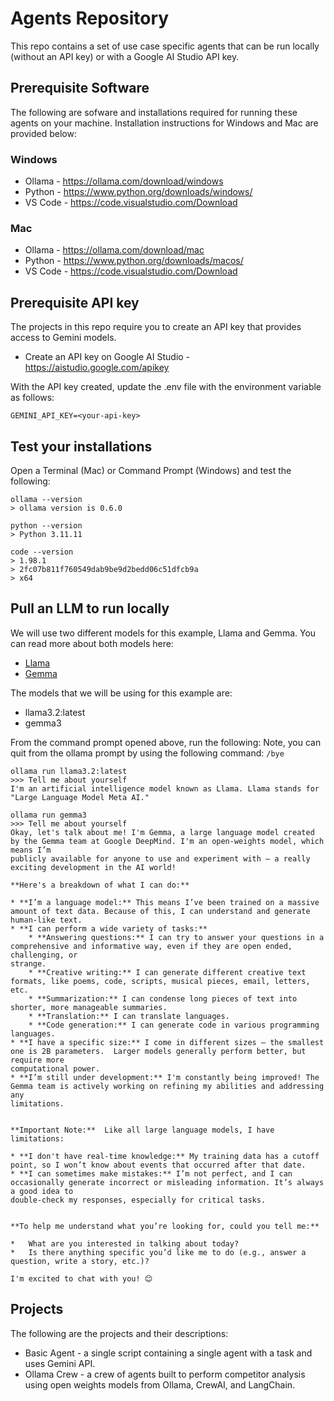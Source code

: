 # Agents Repository
This repo contains a set of use case specific agents that can be run locally (without an API key) or with a Google AI Studio API key.

## Prerequisite Software
The following are sofware and installations required for running these agents on your machine. Installation instructions for Windows and Mac are provided below:

### Windows
- Ollama - https://ollama.com/download/windows
- Python - https://www.python.org/downloads/windows/
- VS Code - https://code.visualstudio.com/Download

### Mac
- Ollama - https://ollama.com/download/mac
- Python - https://www.python.org/downloads/macos/
- VS Code - https://code.visualstudio.com/Download

## Prerequisite API key
The projects in this repo require you to create an API key that provides access to Gemini models.

- Create an API key on Google AI Studio - https://aistudio.google.com/apikey 

With the API key created, update the .env file with the environment variable as follows:
```
GEMINI_API_KEY=<your-api-key>
```

## Test your installations
Open a Terminal (Mac) or Command Prompt (Windows) and test the following:

```
ollama --version
> ollama version is 0.6.0

python --version
> Python 3.11.11

code --version
> 1.98.1
> 2fc07b811f760549dab9be9d2bedd06c51dfcb9a
> x64
```

## Pull an LLM to run locally
We will use two different models for this example, Llama and Gemma.
You can read more about both models here: 
- [Llama](https://www.llama.com/)
- [Gemma](https://ai.google.dev/gemma)

The models that we will be using for this example are:
- llama3.2:latest
- gemma3

From the command prompt opened above, run the following:
Note, you can quit from the ollama prompt by using the following command: `/bye`

```
ollama run llama3.2:latest
>>> Tell me about yourself
I'm an artificial intelligence model known as Llama. Llama stands for "Large Language Model Meta AI."

ollama run gemma3
>>> Tell me about yourself
Okay, let's talk about me! I'm Gemma, a large language model created by the Gemma team at Google DeepMind. I'm an open-weights model, which means I’m
publicly available for anyone to use and experiment with – a really exciting development in the AI world!

**Here's a breakdown of what I can do:**

* **I’m a language model:** This means I’ve been trained on a massive amount of text data. Because of this, I can understand and generate human-like text.
* **I can perform a wide variety of tasks:**
    * **Answering questions:** I can try to answer your questions in a comprehensive and informative way, even if they are open ended, challenging, or
strange.
    * **Creative writing:** I can generate different creative text formats, like poems, code, scripts, musical pieces, email, letters, etc.
    * **Summarization:** I can condense long pieces of text into shorter, more manageable summaries.
    * **Translation:** I can translate languages.
    * **Code generation:** I can generate code in various programming languages.
* **I have a specific size:** I come in different sizes – the smallest one is 2B parameters.  Larger models generally perform better, but require more
computational power.
* **I’m still under development:** I'm constantly being improved! The Gemma team is actively working on refining my abilities and addressing any
limitations.


**Important Note:**  Like all large language models, I have limitations:

* **I don't have real-time knowledge:** My training data has a cutoff point, so I won’t know about events that occurred after that date.
* **I can sometimes make mistakes:** I’m not perfect, and I can occasionally generate incorrect or misleading information. It’s always a good idea to
double-check my responses, especially for critical tasks.


**To help me understand what you’re looking for, could you tell me:**

*   What are you interested in talking about today?
*   Is there anything specific you’d like me to do (e.g., answer a question, write a story, etc.)?

I'm excited to chat with you! 😊
```

## Projects
The following are the projects and their descriptions:

- Basic Agent - a single script containing a single agent with a task and uses Gemini API. 
- Ollama Crew - a crew of agents built to perform competitor analysis using open weights models from Ollama, CrewAI, and LangChain.